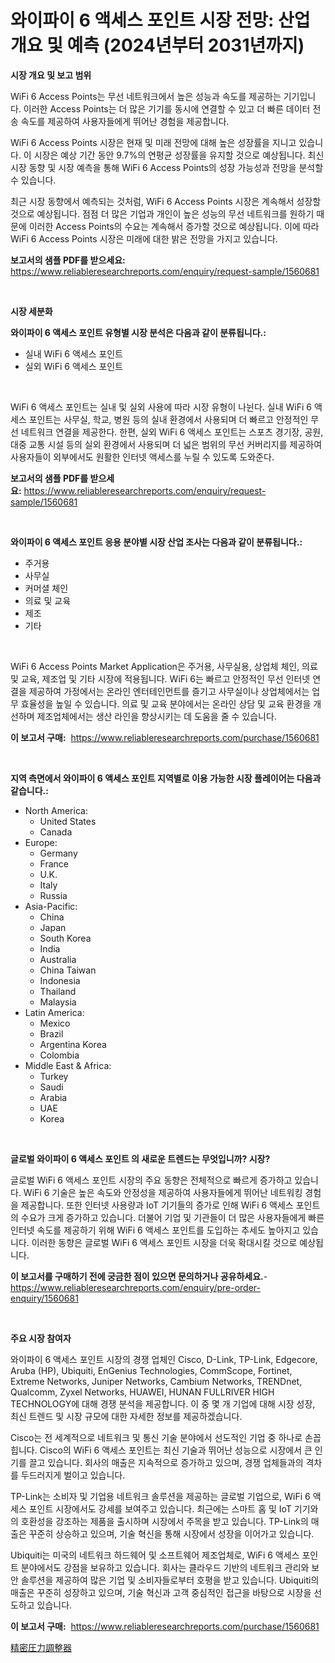 <p><h1>와이파이 6 액세스 포인트 시장 전망: 산업 개요 및 예측 (2024년부터 2031년까지)</h1></p><p><strong>시장 개요 및 보고 범위</strong></p>
<p><p>WiFi 6 Access Points는 무선 네트워크에서 높은 성능과 속도를 제공하는 기기입니다. 이러한 Access Points는 더 많은 기기를 동시에 연결할 수 있고 더 빠른 데이터 전송 속도를 제공하여 사용자들에게 뛰어난 경험을 제공합니다.</p><p>WiFi 6 Access Points 시장은 현재 및 미래 전망에 대해 높은 성장률을 지니고 있습니다. 이 시장은 예상 기간 동안 9.7%의 연평균 성장률을 유지할 것으로 예상됩니다. 최신 시장 동향 및 시장 예측을 통해 WiFi 6 Access Points의 성장 가능성과 전망을 분석할 수 있습니다.</p><p>최근 시장 동향에서 예측되는 것처럼, WiFi 6 Access Points 시장은 계속해서 성장할 것으로 예상됩니다. 점점 더 많은 기업과 개인이 높은 성능의 무선 네트워크를 원하기 때문에 이러한 Access Points의 수요는 계속해서 증가할 것으로 예상됩니다. 이에 따라 WiFi 6 Access Points 시장은 미래에 대한 밝은 전망을 가지고 있습니다.</p></p>
<p><strong>보고서의 샘플 PDF를 받으세요:</strong> <a href="https://www.reliableresearchreports.com/enquiry/request-sample/1560681">https://www.reliableresearchreports.com/enquiry/request-sample/1560681</a></p>
<p>&nbsp;</p>
<p><strong>시장 세분화</strong></p>
<p><strong>와이파이 6 액세스 포인트 유형별 시장 분석은 다음과 같이 분류됩니다.:</strong></p>
<p><ul><li>실내 WiFi 6 액세스 포인트</li><li>실외 WiFi 6 액세스 포인트</li></ul></p>
<p>&nbsp;</p>
<p><p>WiFi 6 액세스 포인트는 실내 및 실외 사용에 따라 시장 유형이 나뉜다. 실내 WiFi 6 액세스 포인트는 사무실, 학교, 병원 등의 실내 환경에서 사용되며 더 빠르고 안정적인 무선 네트워크 연결을 제공한다. 한편, 실외 WiFi 6 액세스 포인트는 스포츠 경기장, 공원, 대중 교통 시설 등의 실외 환경에서 사용되며 더 넓은 범위의 무선 커버리지를 제공하여 사용자들이 외부에서도 원활한 인터넷 액세스를 누릴 수 있도록 도와준다.</p></p>
<p><strong>보고서의 샘플 PDF를 받으세요:</strong>&nbsp;<a href="https://www.reliableresearchreports.com/enquiry/request-sample/1560681">https://www.reliableresearchreports.com/enquiry/request-sample/1560681</a></p>
<p>&nbsp;</p>
<p><strong> 와이파이 6 액세스 포인트 응용 분야별 시장 산업 조사는 다음과 같이 분류됩니다.:</strong></p>
<p><ul><li>주거용</li><li>사무실</li><li>커머셜 체인</li><li>의료 및 교육</li><li>제조</li><li>기타</li></ul></p>
<p>&nbsp;</p>
<p><p>WiFi 6 Access Points Market Application은 주거용, 사무실용, 상업체 체인, 의료 및 교육, 제조업 및 기타 시장에 적용됩니다. WiFi 6는 빠르고 안정적인 무선 인터넷 연결을 제공하여 가정에서는 온라인 엔터테인먼트를 즐기고 사무실이나 상업체에서는 업무 효율성을 높일 수 있습니다. 의료 및 교육 분야에서는 온라인 상담 및 교육 환경을 개선하며 제조업체에서는 생산 라인을 향상시키는 데 도움을 줄 수 있습니다.</p></p>
<p><strong>이 보고서 구매:</strong>&nbsp; <a href="https://www.reliableresearchreports.com/purchase/1560681">https://www.reliableresearchreports.com/purchase/1560681</a></p>
<p>&nbsp;</p>
<p><strong>지역 측면에서 와이파이 6 액세스 포인트 지역별로 이용 가능한 시장 플레이어는 다음과 같습니다.:</strong></p>
<p><ul>
    <li>
        North America:
        <ul>
            <li>United States</li>
            <li>Canada</li>
        </ul>
    </li>
    <li>
        Europe:
        <ul>
            <li>Germany</li>
            <li>France</li>
            <li>U.K.</li>
            <li>Italy</li>
            <li>Russia</li>
        </ul>
    </li>
    <li>
        Asia-Pacific:
        <ul>
            <li>China</li>
            <li>Japan</li>
            <li>South Korea</li>
            <li>India</li>
            <li>Australia</li>
            <li>China Taiwan</li>
            <li>Indonesia</li>
            <li>Thailand</li>
            <li>Malaysia</li>
        </ul>
    </li>
    <li>
        Latin America:
        <ul>
            <li>Mexico</li>
            <li>Brazil</li>
            <li>Argentina Korea</li>
            <li>Colombia</li>
        </ul>
    </li>
    <li>
        Middle East & Africa:
        <ul>
            <li>Turkey</li>
            <li>Saudi</li>
            <li>Arabia</li>
            <li>UAE</li>
            <li>Korea</li>
        </ul>
    </li>
    </ul></p>
<p>&nbsp;</p>
<p><strong>글로벌 와이파이 6 액세스 포인트 의 새로운 트렌드는 무엇입니까? 시장?</strong></p>
<p><p>글로벌 WiFi 6 액세스 포인트 시장의 주요 동향은 전체적으로 빠르게 증가하고 있습니다. WiFi 6 기술은 높은 속도와 안정성을 제공하여 사용자들에게 뛰어난 네트워킹 경험을 제공합니다. 또한 인터넷 사용량과 IoT 기기들의 증가로 인해 WiFi 6 액세스 포인트의 수요가 크게 증가하고 있습니다. 더불어 기업 및 기관들이 더 많은 사용자들에게 빠른 인터넷 속도를 제공하기 위해 WiFi 6 액세스 포인트를 도입하는 추세도 높아지고 있습니다. 이러한 동향은 글로벌 WiFi 6 액세스 포인트 시장을 더욱 확대시킬 것으로 예상됩니다.</p></p>
<p><strong>이 보고서를 구매하기 전에 궁금한 점이 있으면 문의하거나 공유하세요.</strong>- <a href="https://www.reliableresearchreports.com/enquiry/pre-order-enquiry/1560681">https://www.reliableresearchreports.com/enquiry/pre-order-enquiry/1560681</a></p>
<p>&nbsp;</p>
<p><strong>주요 시장 참여자</strong></p>
<p><p>와이파이 6 액세스 포인트 시장의 경쟁 업체인 Cisco, D-Link, TP-Link, Edgecore, Aruba (HP), Ubiquiti, EnGenius Technologies, CommScope, Fortinet, Extreme Networks, Juniper Networks, Cambium Networks, TRENDnet, Qualcomm, Zyxel Networks, HUAWEI, HUNAN FULLRIVER HIGH TECHNOLOGY에 대해 경쟁 분석을 제공합니다. 이 중 몇 개 기업에 대해 시장 성장, 최신 트렌드 및 시장 규모에 대한 자세한 정보를 제공하겠습니다.</p><p>Cisco는 전 세계적으로 네트워크 및 통신 기술 분야에서 선도적인 기업 중 하나로 손꼽힙니다. Cisco의 WiFi 6 액세스 포인트는 최신 기술과 뛰어난 성능으로 시장에서 큰 인기를 끌고 있습니다. 회사의 매출은 지속적으로 증가하고 있으며, 경쟁 업체들과의 격차를 두드러지게 벌이고 있습니다.</p><p>TP-Link는 소비자 및 기업용 네트워크 솔루션을 제공하는 글로벌 기업으로, WiFi 6 액세스 포인트 시장에서도 강세를 보여주고 있습니다. 최근에는 스마트 홈 및 IoT 기기와의 호환성을 강조하는 제품을 출시하며 시장에서 주목을 받고 있습니다. TP-Link의 매출은 꾸준히 상승하고 있으며, 기술 혁신을 통해 시장에서 성장을 이어가고 있습니다.</p><p>Ubiquiti는 미국의 네트워크 하드웨어 및 소프트웨어 제조업체로, WiFi 6 액세스 포인트 분야에서도 강점을 보유하고 있습니다. 회사는 클라우드 기반의 네트워크 관리와 보안 솔루션을 제공하여 많은 기업 및 소비자들로부터 호평을 받고 있습니다. Ubiquiti의 매출은 꾸준히 성장하고 있으며, 기술 혁신과 고객 중심적인 접근을 바탕으로 시장을 선도하고 있습니다.</p></p>
<p><strong>이 보고서 구매:</strong>&nbsp;&nbsp;<a href="https://www.reliableresearchreports.com/purchase/1560681">https://www.reliableresearchreports.com/purchase/1560681</a></p>
<p><p><a href="https://github.com/zoetazuur/Market-Research-Report-List-1/blob/main/12222396400.md">精密圧力調整器</a></p></p>

